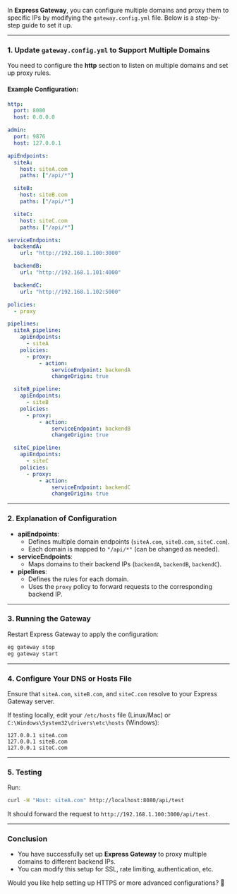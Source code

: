 In **Express Gateway**, you can configure multiple domains and proxy them to specific IPs by modifying the `gateway.config.yml` file. Below is a step-by-step guide to set it up.

---

### **1. Update `gateway.config.yml` to Support Multiple Domains**
You need to configure the **http** section to listen on multiple domains and set up proxy rules.

#### **Example Configuration:**
```yaml
http:
  port: 8080
  host: 0.0.0.0

admin:
  port: 9876
  host: 127.0.0.1

apiEndpoints:
  siteA:
    host: siteA.com
    paths: ["/api/*"]

  siteB:
    host: siteB.com
    paths: ["/api/*"]

  siteC:
    host: siteC.com
    paths: ["/api/*"]

serviceEndpoints:
  backendA:
    url: "http://192.168.1.100:3000"

  backendB:
    url: "http://192.168.1.101:4000"

  backendC:
    url: "http://192.168.1.102:5000"

policies:
  - proxy

pipelines:
  siteA_pipeline:
    apiEndpoints:
      - siteA
    policies:
      - proxy:
          - action:
              serviceEndpoint: backendA
              changeOrigin: true

  siteB_pipeline:
    apiEndpoints:
      - siteB
    policies:
      - proxy:
          - action:
              serviceEndpoint: backendB
              changeOrigin: true

  siteC_pipeline:
    apiEndpoints:
      - siteC
    policies:
      - proxy:
          - action:
              serviceEndpoint: backendC
              changeOrigin: true
```

---

### **2. Explanation of Configuration**
- **apiEndpoints**:
  - Defines multiple domain endpoints (`siteA.com`, `siteB.com`, `siteC.com`).
  - Each domain is mapped to `"/api/*"` (can be changed as needed).
- **serviceEndpoints**:
  - Maps domains to their backend IPs (`backendA`, `backendB`, `backendC`).
- **pipelines**:
  - Defines the rules for each domain.
  - Uses the `proxy` policy to forward requests to the corresponding backend IP.

---

### **3. Running the Gateway**
Restart Express Gateway to apply the configuration:

```bash
eg gateway stop
eg gateway start
```

---

### **4. Configure Your DNS or Hosts File**
Ensure that `siteA.com`, `siteB.com`, and `siteC.com` resolve to your Express Gateway server.

If testing locally, edit your `/etc/hosts` file (Linux/Mac) or `C:\Windows\System32\drivers\etc\hosts` (Windows):

```
127.0.0.1 siteA.com
127.0.0.1 siteB.com
127.0.0.1 siteC.com
```

---

### **5. Testing**
Run:

```bash
curl -H "Host: siteA.com" http://localhost:8080/api/test
```

It should forward the request to `http://192.168.1.100:3000/api/test`.

---

### **Conclusion**
- You have successfully set up **Express Gateway** to proxy multiple domains to different backend IPs.
- You can modify this setup for SSL, rate limiting, authentication, etc.

Would you like help setting up HTTPS or more advanced configurations? 🚀
